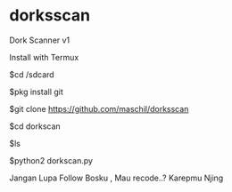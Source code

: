 # dorksscan
Dork Scanner v1

Install with Termux

$cd /sdcard

$pkg install git

$git clone https://github.com/maschil/dorksscan

$cd dorkscan

$ls

$python2 dorkscan.py

Jangan Lupa Follow Bosku , Mau recode..? Karepmu Njing
